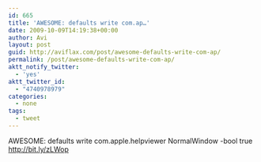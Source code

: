 ```yaml
---
id: 665
title: 'AWESOME: defaults write com.ap…'
date: 2009-10-09T14:19:38+00:00
author: Avi
layout: post
guid: http://aviflax.com/post/awesome-defaults-write-com-ap/
permalink: /post/awesome-defaults-write-com-ap/
aktt_notify_twitter:
  - 'yes'
aktt_twitter_id:
  - "4740978979"
categories:
  - none
tags:
  - tweet
---
```

AWESOME: defaults write com.apple.helpviewer NormalWindow -bool true <a href="http://bit.ly/zLWop" rel="nofollow">http://bit.ly/zLWop</a>